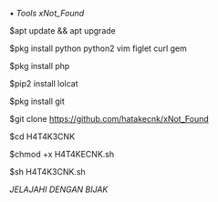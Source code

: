*• Tools _xNot_Found_*

$apt update && apt upgrade

$pkg install python python2 vim figlet curl gem

$pkg install php

$pip2 install lolcat

$pkg install git

$git clone https://github.com/hatakecnk/xNot_Found

$cd H4T4K3CNK

$chmod +x H4T4KECNK.sh

$sh H4T4K3CNK.sh

*JELAJAHI DENGAN BIJAK*

